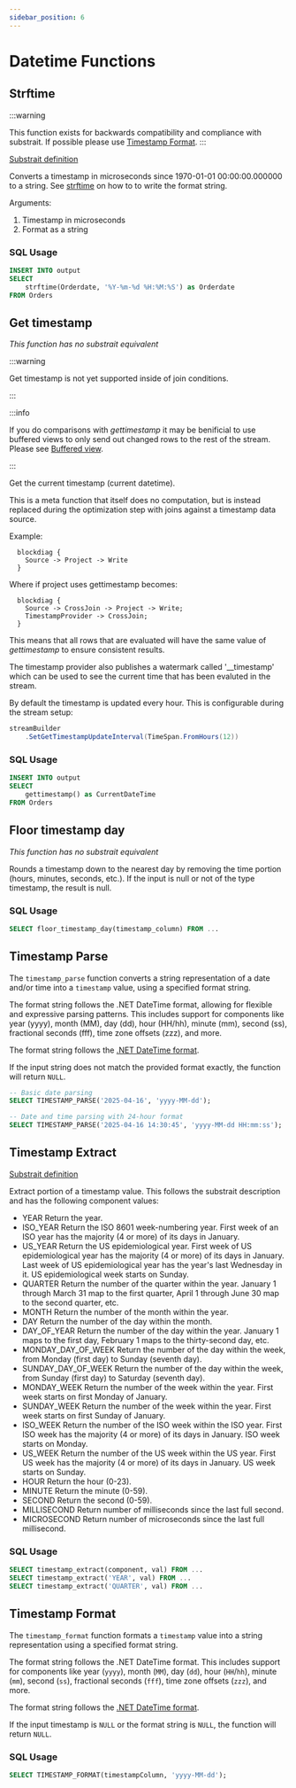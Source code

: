 ```yaml
---
sidebar_position: 6
---
```


# Datetime Functions

## Strftime

:::warning

This function exists for backwards compatibility and compliance with substrait. If possible please use [Timestamp Format](#timestamp-format).
:::

[Substrait definition](https://substrait.io/extensions/functions_datetime/#strftime)

Converts a timestamp in microseconds since 1970-01-01 00:00:00.000000 to a string.
See [strftime](https://man7.org/linux/man-pages/man3/strftime.3.html) on how to to write the format string.

Arguments:

1. Timestamp in microseconds
2. Format as a string

### SQL Usage

```sql
INSERT INTO output
SELECT
    strftime(Orderdate, '%Y-%m-%d %H:%M:%S') as Orderdate
FROM Orders
```

## Get timestamp

*This function has no substrait equivalent*

:::warning

Get timestamp is not yet supported inside of join conditions.

:::

:::info

If you do comparisons with *gettimestamp* it may be benificial to use buffered views to only send out changed rows to the rest of the stream.
Please see [Buffered view](/docs/sql/createview#buffered-view).

:::

Get the current timestamp (current datetime).

This is a meta function that itself does no computation, but is instead replaced during the optimization step with
joins against a timestamp data source.

Example:

```kroki type=blockdiag
  blockdiag {
    Source -> Project -> Write
  }
```

Where if project uses gettimestamp becomes:

```kroki type=blockdiag
  blockdiag {
    Source -> CrossJoin -> Project -> Write;
    TimestampProvider -> CrossJoin;
  }
```

This means that all rows that are evaluated will have the same value of *gettimestamp* to ensure consistent results.

The timestamp provider also publishes a watermark called '__timestamp' which can be used to see the current time that has been evaluted in the stream.

By default the timestamp is updated every hour. This is configurable during the stream setup:

```csharp
streamBuilder
    .SetGetTimestampUpdateInterval(TimeSpan.FromHours(12))
```

### SQL Usage

```sql
INSERT INTO output
SELECT
    gettimestamp() as CurrentDateTime
FROM Orders
```

## Floor timestamp day

*This function has no substrait equivalent*

Rounds a timestamp down to the nearest day by removing the time portion (hours, minutes, seconds, etc.). If the input is null or not of the type timestamp, the result is null.

### SQL Usage

```sql
SELECT floor_timestamp_day(timestamp_column) FROM ...
```

## Timestamp Parse

The `timestamp_parse` function converts a string representation of a date and/or time into a `timestamp` value, using a specified format string.

The format string follows the .NET DateTime format, allowing for flexible and expressive parsing patterns. This includes support for components like year (yyyy), month (MM), day (dd), hour (HH/hh), minute (mm), second (ss), fractional seconds (fff), time zone offsets (zzz), and more.

The format string follows the [.NET DateTime format](https://learn.microsoft.com/en-us/dotnet/standard/base-types/custom-date-and-time-format-strings).

If the input string does not match the provided format exactly, the function will return `NULL`.

```sql
-- Basic date parsing
SELECT TIMESTAMP_PARSE('2025-04-16', 'yyyy-MM-dd');

-- Date and time parsing with 24-hour format
SELECT TIMESTAMP_PARSE('2025-04-16 14:30:45', 'yyyy-MM-dd HH:mm:ss');
```

## Timestamp Extract

[Substrait definition](https://substrait.io/extensions/functions_datetime/#extract)

Extract portion of a timestamp value. This follows the substrait description and has the following component values:

* YEAR Return the year.
* ISO_YEAR Return the ISO 8601 week-numbering year. First week of an ISO year has the majority (4 or more) of
  its days in January.
* US_YEAR Return the US epidemiological year. First week of US epidemiological year has the majority (4 or more)
  of its days in January. Last week of US epidemiological year has the year's last Wednesday in it. US
  epidemiological week starts on Sunday.
* QUARTER Return the number of the quarter within the year. January 1 through March 31 map to the first quarter,
  April 1 through June 30 map to the second quarter, etc.
* MONTH Return the number of the month within the year.
* DAY Return the number of the day within the month.
* DAY_OF_YEAR Return the number of the day within the year. January 1 maps to the first day, February 1 maps to
  the thirty-second day, etc.
* MONDAY_DAY_OF_WEEK Return the number of the day within the week, from Monday (first day) to Sunday (seventh
  day).
* SUNDAY_DAY_OF_WEEK Return the number of the day within the week, from Sunday (first day) to Saturday (seventh
  day).
* MONDAY_WEEK Return the number of the week within the year. First week starts on first Monday of January.
* SUNDAY_WEEK Return the number of the week within the year. First week starts on first Sunday of January.
* ISO_WEEK Return the number of the ISO week within the ISO year. First ISO week has the majority (4 or more)
  of its days in January. ISO week starts on Monday.
* US_WEEK Return the number of the US week within the US year. First US week has the majority (4 or more) of
  its days in January. US week starts on Sunday.
* HOUR Return the hour (0-23).
* MINUTE Return the minute (0-59).
* SECOND Return the second (0-59).
* MILLISECOND Return number of milliseconds since the last full second.
* MICROSECOND Return number of microseconds since the last full millisecond.

### SQL Usage

```sql
SELECT timestamp_extract(component, val) FROM ...
SELECT timestamp_extract('YEAR', val) FROM ...
SELECT timestamp_extract('QUARTER', val) FROM ...
```

## Timestamp Format

The `timestamp_format` function formats a `timestamp` value into a string representation using a specified format string.

The format string follows the .NET DateTime format. This includes support for components like year (`yyyy`), month (`MM`), day (`dd`), hour (`HH`/`hh`), minute (`mm`), second (`ss`), fractional seconds (`fff`), time zone offsets (`zzz`), and more.

The format string follows the [.NET DateTime format](https://learn.microsoft.com/en-us/dotnet/standard/base-types/custom-date-and-time-format-strings).

If the input timestamp is `NULL` or the format string is `NULL`, the function will return `NULL`.

### SQL Usage

```sql
SELECT TIMESTAMP_FORMAT(timestampColumn, 'yyyy-MM-dd');
```